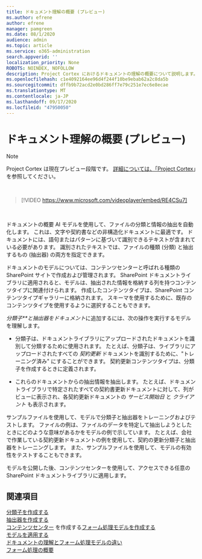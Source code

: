 ```yaml
---
title: ドキュメント理解の概要 (プレビュー)
ms.author: efrene
author: efrene
manager: pamgreen
ms.date: 08/1/2020
audience: admin
ms.topic: article
ms.service: o365-administration
search.appverid: ''
localization_priority: None
ROBOTS: NOINDEX, NOFOLLOW
description: Project Cortex におけるドキュメントの理解の概要について説明します。
ms.openlocfilehash: c1e4092164ee96d4f244f10be9ebab62a2c8da5b
ms.sourcegitcommit: dffb9b72acd2e0bd286ff7e79c251e7ec6e8ecae
ms.translationtype: MT
ms.contentlocale: ja-JP
ms.lasthandoff: 09/17/2020
ms.locfileid: "47950050"
---
```

# <a name="document-understanding-overview-preview"></a>ドキュメント理解の概要 (プレビュー)
> [!Note] 
> Project Cortex は現在プレビュー段階です。 [詳細については、「Project Cortex](https://aka.ms/projectcortex)」を参照してください。

</br>

> [!VIDEO https://www.microsoft.com/videoplayer/embed/RE4CSu7] 

</br>

ドキュメントの概要 AI モデルを使用して、ファイルの分類と情報の抽出を自動化します。 これは、文字や契約書などの非構造化ドキュメントに最適です。 ドキュメントには、語句またはパターンに基づいて識別できるテキストが含まれている必要があります。 識別されたテキストでは、ファイルの種類 (分類) と抽出するもの (抽出器) の両方を指定できます。

ドキュメントのモデルについては、コンテンツセンターと呼ばれる種類の SharePoint サイトで作成および管理されます。 SharePoint ドキュメントライブラリに適用されると、モデルは、抽出された情報を格納する列を持つコンテンツタイプに関連付けられます。 作成したコンテンツタイプは、SharePoint コンテンツタイプギャラリーに格納されます。 スキーマを使用するために、既存のコンテンツタイプを使用するように選択することもできます。

*分類子**と抽出器をドキュメント*に追加するには、次の操作を実行するモデルを理解します。 

- 分類子は、ドキュメントライブラリにアップロードされたドキュメントを識別して分類するために使用されます。 たとえば、分類子は、ライブラリにアップロードされたすべての *契約更新* ドキュメントを識別するために、"トレーニング済み" にすることができます。 契約更新コンテンツタイプは、分類子を作成するときに定義されます。

- これらのドキュメントからの抽出情報を抽出します。 たとえば、ドキュメントライブラリで特定されたすべての契約書更新ドキュメントに対して、列がビューに表示され、各契約更新ドキュメントの *サービス開始日* と  *クライアント* も表示されます。 

サンプルファイルを使用して、モデルで分類子と抽出器をトレーニングおよびテストします。 ファイルの例は、ファイルのデータを特定して抽出しようとしたときにどのような意味があるかをモデルの例で示しています。 たとえば、会社で作業している契約更新ドキュメントの例を使用して、契約の更新分類子と抽出器をトレーニングします。 また、サンプルファイルを使用して、モデルの有効性をテストすることもできます。

モデルを公開した後、コンテンツセンターを使用して、アクセスできる任意の SharePoint ドキュメントライブラリに適用します。  


## <a name="see-also"></a>関連項目
[分類子を作成する](create-a-classifier.md)</br>
[抽出器を作成する](create-an-extractor.md)</br>
[コンテンツセンター](create-a-content-center.md) 
 を作成する[フォーム処理モデルを作成する](create-a-form-processing-model.md)</br>
[モデルを適用する](apply-a-model.md)   
[ドキュメントの理解とフォーム処理モデルの違い](difference-between-document-understanding-and-form-processing-model.md)  
[フォーム処理の概要](form-processing-overview.md)




